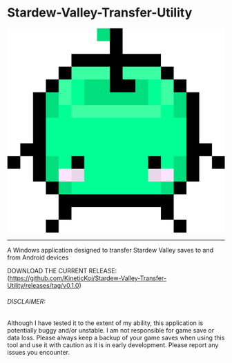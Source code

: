 # Stardew-Valley-Transfer-Utility
![This is a junimo](https://github.com/KineticKoi/Stardew-Valley-Transfer-Utility/blob/main/shortcutIcon.png)

<hr>

A Windows application designed to transfer Stardew Valley saves to and from Android devices

DOWNLOAD THE CURRENT RELEASE:
(https://github.com/KineticKoi/Stardew-Valley-Transfer-Utility/releases/tag/v0.1.0)

###### DISCLAIMER:
Although I have tested it to the extent of my ability, this application is potentially buggy and/or unstable. I am not responsible for game save or data loss. Please always keep a backup of your game saves when using this tool and use it with caution as it is in early development. Please report any issues you encounter.
